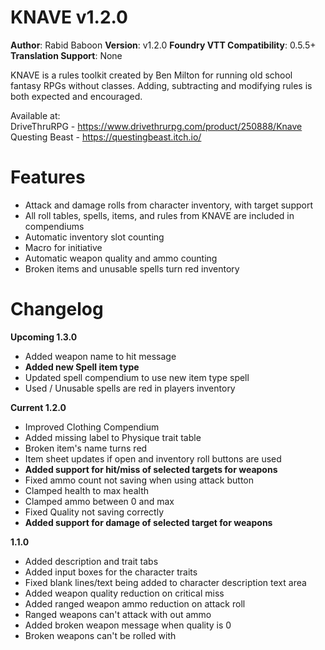 # KNAVE v1.2.0
**Author**: Rabid Baboon
**Version**: v1.2.0
**Foundry VTT Compatibility**: 0.5.5+
**Translation Support**: None 

KNAVE is a rules toolkit created by Ben Milton for running old school fantasy RPGs without classes. Adding, subtracting and modifying rules is both expected and encouraged. 

Available at:  
DriveThruRPG - <https://www.drivethrurpg.com/product/250888/Knave>  
Questing Beast - <https://questingbeast.itch.io/>  

# Features
- Attack and damage rolls from character inventory, with target support
- All roll tables, spells, items, and rules from KNAVE are included in compendiums
- Automatic inventory slot counting
- Macro for initiative
- Automatic weapon quality and ammo counting
- Broken items and unusable spells turn red inventory

# Changelog
**Upcoming 1.3.0**
- Added weapon name to hit message
- **Added new Spell item type**
- Updated spell compendium to use new item type spell
- Used / Unusable spells are red in players inventory

**Current 1.2.0**
- Improved Clothing Compendium
- Added missing label to Physique trait table
- Broken item's name turns red
- Item sheet updates if open and inventory roll buttons are used
- **Added support for hit/miss of selected targets for weapons**
- Fixed ammo count not saving when using attack button
- Clamped health to max health
- Clamped ammo between 0 and max
- Fixed Quality not saving correctly
- **Added support for damage of selected target for weapons**

**1.1.0**
- Added description and trait tabs
- Added input boxes for the character traits
- Fixed blank lines/text being added to character description text area
- Added weapon quality reduction on critical miss
- Added ranged weapon ammo reduction on attack roll
- Ranged weapons can't attack with out ammo
- Added broken weapon message when quality is 0
- Broken weapons can't be rolled with